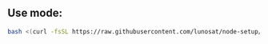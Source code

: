 ## Use mode:

```bash
bash <(curl -fsSL https://raw.githubusercontent.com/lunosat/node-setup/refs/heads/main/install.sh)
```
